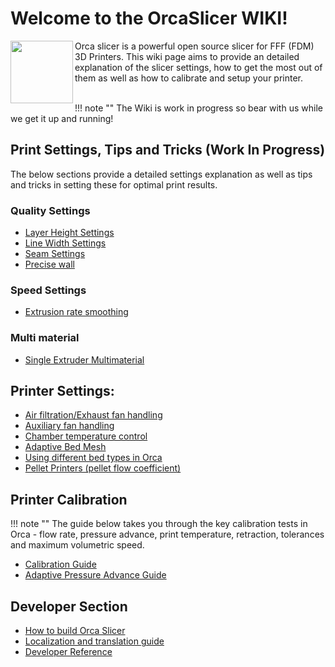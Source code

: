# Welcome to the OrcaSlicer WIKI!

<img align="left" src="/assets/images/orcaslicer-logo.png" width="100">

Orca slicer is a powerful open source slicer for FFF (FDM) 3D Printers. This wiki page aims to provide an detailed explanation of the slicer settings, how to get the most out of them as well as how to calibrate and setup your printer.

</br>
!!! note ""
    The Wiki is work in progress so bear with us while we get it up and running!

## Print Settings, Tips and Tricks (Work In Progress)
The below sections provide a detailed settings explanation as well as tips and tricks in setting these for optimal print results.

### Quality Settings
- [Layer Height Settings](print-settings/quality/quality_settings_layer_height.md)
- [Line Width Settings](print-settings/quality/quality_settings_line_width.md)
- [Seam Settings](print-settings/quality/quality_settings_seam.md)
- [Precise wall](print-settings/quality/precise-wall.md)

### Speed Settings
- [Extrusion rate smoothing](print-settings/speed/extrusion-rate-smoothing.md)

### Multi material
- [Single Extruder Multimaterial](print-settings/multi-material/semm.md)

## Printer Settings:
- [Air filtration/Exhaust fan handling](./printer-settings/air-filtration.md)
- [Auxiliary fan handling](./printer-settings/Auxiliary-fan.md)
- [Chamber temperature control](./printer-settings/Chamber-temperature.md)
- [Adaptive Bed Mesh](./printer-settings/adaptive-bed-mesh.md)
- [Using different bed types in Orca](./printer-settings/bed-types.md)
- [Pellet Printers (pellet flow coefficient)](./printer-settings/pellet-flow-coefficient.md)

## Printer Calibration
!!! note ""
    The guide below takes you through the key calibration tests in Orca - flow rate, pressure advance, print temperature, retraction, tolerances and maximum volumetric speed.

- [Calibration Guide](./calibration/calibration.md)
- [Adaptive Pressure Advance Guide](./calibration/adaptive-pressure-advance.md)

## Developer Section
- [How to build Orca Slicer](./developer-reference/How-to-build.md)
- [Localization and translation guide](./developer-reference/Localization_guide.md)
- [Developer Reference](./developer-reference/dev-ref.md)
